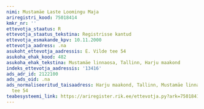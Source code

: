 ```yaml
---
nimi: Mustamäe Laste Loomingu Maja
ariregistri_kood: 75018414
kmkr_nr: ''
ettevotja_staatus: R
ettevotja_staatus_tekstina: Registrisse kantud
ettevotja_esmakande_kpv: 10.11.2000
ettevotja_aadress: .na
asukoht_ettevotja_aadressis: E. Vilde tee 54
asukoha_ehak_kood: 482
asukoha_ehak_tekstina: Mustamäe linnaosa, Tallinn, Harju maakond
indeks_ettevotja_aadressis: '13416'
ads_adr_id: 2122100
ads_ads_oid: .na
ads_normaliseeritud_taisaadress: Harju maakond, Tallinn, Mustamäe linnaosa, E. Vilde
  tee 54
teabesysteemi_link: https://ariregister.rik.ee/ettevotja.py?ark=75018414&ref=rekvisiidid
---
```

